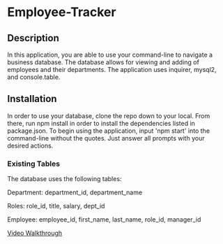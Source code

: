 # Employee-Tracker

## Description
In this application, you are able to use your command-line to navigate a business database. The database allows for viewing and adding of employees and their departments. The application uses inquirer, mysql2, and console.table. 

## Installation
In order to use your database, clone the repo down to your local. From there, run npm install in order to install the dependencies listed in package.json. To begin using the application, input 'npm start' into the command-line without the quotes. Just answer all prompts with your desired actions.

### Existing Tables
The database uses the following tables: 

Department:
department_id,
department_name

Roles:
role_id,
title,
salary,
dept_id

Employee:
employee_id, 
first_name,
last_name,
role_id,
manager_id

[Video Walkthrough](https://github.com/NelsonD93/Employee-Tracker)